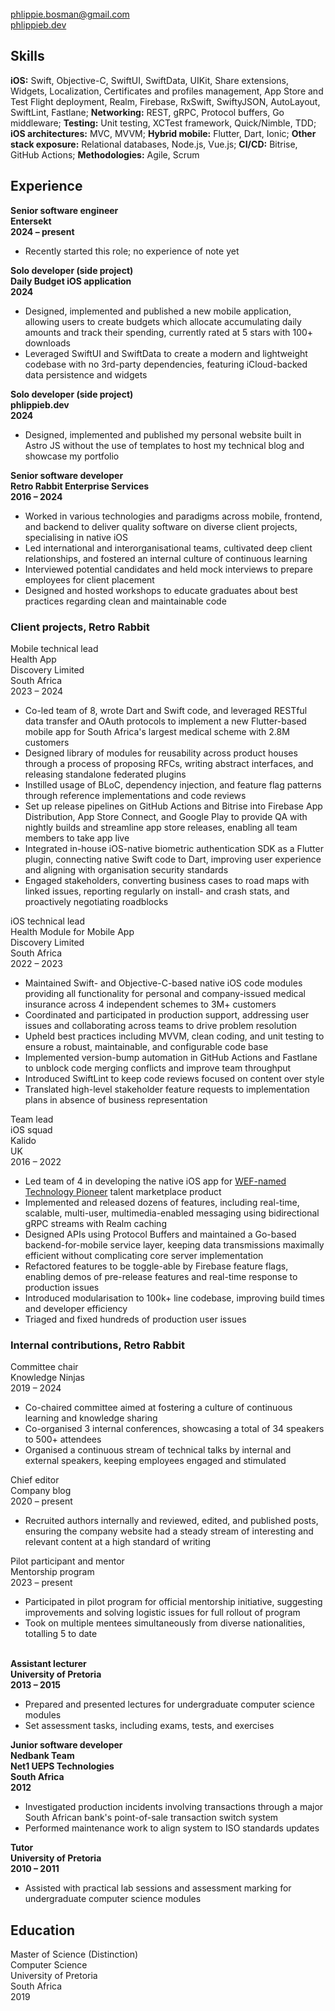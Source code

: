 <!-- NOTE: Title will be added by pandoc -->
<!-- # Phlippie Bosman -->

<br/>
<div class="table"><div class="row links">
  <div class="col links"><a href="mailto:phlippie.bosman@gmail.com">phlippie.bosman@gmail.com</a></div>
  <div class="col links"><a href="https://phlippieb.dev">phlippieb.dev</a></div>
</div></div>

## Skills

**iOS:**
Swift,
Objective-C,
SwiftUI,
SwiftData,
UIKit,
Share extensions,
Widgets,
Localization,
Certificates and profiles management,
App Store and Test Flight deployment,
Realm,
Firebase,
RxSwift,
SwiftyJSON,
AutoLayout,
SwiftLint,
Fastlane;
**Networking:**
REST,
gRPC,
Protocol buffers,
Go middleware;
**Testing:**
Unit testing,
XCTest framework,
Quick/Nimble,
TDD;
**iOS architectures:**
MVC,
MVVM;
**Hybrid mobile:**
Flutter,
Dart,
Ionic;
**Other stack exposure:**
Relational databases,
Node.js,
Vue.js;
**CI/CD:**
Bitrise,
GitHub Actions;
**Methodologies:**
Agile,
Scrum

## Experience

<div class="table"><div class="row">
  <div class="col"><b>Senior software engineer</b></div>
  <div class="col"><b>Entersekt</b></div>
  <div class="col"><b>2024 – present</b></div>
</div></div>

- Recently started this role; no experience of note yet

<div class="table"><div class="row">
  <div class="col"><b>Solo developer (side project)</b></div>
  <div class="col"><b>Daily Budget iOS application</b></div>
  <div class="col"><b>2024</b></div>
</div></div>

- Designed, implemented and published a new mobile application, allowing users to create budgets which allocate accumulating daily amounts and track their spending, currently rated at 5 stars with 100+ downloads
- Leveraged SwiftUI and SwiftData to create a modern and lightweight codebase with no 3rd-party dependencies, featuring iCloud-backed data persistence and widgets

<div class="table"><div class="row">
  <div class="col"><b>Solo developer (side project)</b></div>
  <div class="col"><b>phlippieb.dev</b></div>
  <div class="col"><b>2024</b></div>
</div></div>

- Designed, implemented and published my personal website built in Astro JS without the use of templates to host my technical blog and showcase my portfolio

<div class="table"><div class="row">
  <div class="col"><b>Senior software developer</b></div>
  <div class="col"><b>Retro Rabbit Enterprise Services</b></div>
  <div class="col"><b>2016 – 2024</b></div>
</div></div>

- Worked in various technologies and paradigms across mobile, frontend, and backend to deliver quality software on diverse client projects, specialising in native iOS
- Led international and interorganisational teams, cultivated deep client relationships, and fostered an internal culture of continuous learning
- Interviewed potential candidates and held mock interviews to prepare employees for client placement
- Designed and hosted workshops to educate graduates about best practices regarding clean and maintainable code

### Client projects, Retro Rabbit

<div class="sub-projects">

<div class="table"><div class="row">
  <div class="col">
    Mobile technical lead <br/>
    Health App
  </div>
  <div class="col">
    Discovery Limited <br/>
    South Africa
  </div>
  <div class="col">
    2023 – 2024
  </div>
</div></div>

- Co-led team of 8, wrote Dart and Swift code, and leveraged RESTful data transfer and OAuth protocols to implement a new Flutter-based mobile app for South Africa's largest medical scheme with 2.8M customers
- Designed library of modules for reusability across product houses through a process of proposing RFCs, writing abstract interfaces, and releasing standalone federated plugins
- Instilled usage of BLoC, dependency injection, and feature flag patterns through reference implementations and code reviews
- Set up release pipelines on GitHub Actions and Bitrise into Firebase App Distribution, App Store Connect, and Google Play to provide QA with nightly builds and streamline app store releases, enabling all team members to take app live
- Integrated in-house iOS-native biometric authentication SDK as a Flutter plugin, connecting native Swift code to Dart, improving user experience and aligning with organisation security standards
- Engaged stakeholders, converting business cases to road maps with linked issues, reporting regularly on install- and crash stats, and proactively negotiating roadblocks

<div class="table"><div class="row">
  <div class="col">
    iOS technical lead <br/>
    Health Module for Mobile App
  </div>
  <div class="col">
    Discovery Limited <br/>
    South Africa
  </div>
  <div class="col">
    2022 – 2023
  </div>
</div></div>

- Maintained Swift- and Objective-C-based native iOS code modules providing all functionality for personal and company-issued medical insurance across 4 independent schemes to 3M+ customers
- Coordinated and participated in production support, addressing user issues and collaborating across teams to drive problem resolution
- Upheld best practices including MVVM, clean coding, and unit testing to ensure a robust, maintainable, and configurable code base
- Implemented version-bump automation in GitHub Actions and Fastlane to unblock code merging conflicts and improve team throughput
- Introduced SwiftLint to keep code reviews focused on content over style
- Translated high-level stakeholder feature requests to implementation plans in absence of business representation

<div class="table"><div class="row">
  <div class="col">
    Team lead <br/>
    iOS squad
  </div>
  <div class="col">
    Kalido <br/>
    UK
  </div>
  <div class="col">
    2016 – 2022
  </div>
</div></div>

- Led team of 4 in developing the native iOS app for [WEF-named Technology Pioneer](https://widgets.weforum.org/techpioneers-2020/kalido) talent marketplace product
- Implemented and released dozens of features, including real-time, scalable, multi-user, multimedia-enabled messaging using bidirectional gRPC streams with Realm caching
- Designed APIs using Protocol Buffers and maintained a Go-based backend-for-mobile service layer, keeping data transmissions maximally efficient without complicating core server implementation
- Refactored features to be toggle-able by Firebase feature flags, enabling demos of pre-release features and real-time response to production issues
- Introduced modularisation to 100k+ line codebase, improving build times and developer efficiency
- Triaged and fixed hundreds of production user issues

</div> <!-- End sub-projects -->

### Internal contributions, Retro Rabbit

<div class="sub-projects">

<div class="table"><div class="row">
  <div class="col">Committee chair</div>
  <div class="col">Knowledge Ninjas</div>
  <div class="col">2019 – 2024</div>
</div></div>

- Co-chaired committee aimed at fostering a culture of continuous learning and knowledge sharing
- Co-organised 3 internal conferences, showcasing a total of 34 speakers to 500+ attendees
- Organised a continuous stream of technical talks by internal and external speakers, keeping employees engaged and stimulated

<div class="table"><div class="row">
  <div class="col">Chief editor</div>
  <div class="col">Company blog</div>
  <div class="col">2020 – present</div>
</div></div>

- Recruited authors internally and reviewed, edited, and published posts, ensuring the company website had a steady stream of interesting and relevant content at a high standard of writing

<div class="table"><div class="row">
  <div class="col">Pilot participant and mentor</div>
  <div class="col">Mentorship program</div>
  <div class="col">2023 – present</div>
</div></div>

- Participated in pilot program for official mentorship initiative, suggesting improvements and solving logistic issues for full rollout of program
- Took on multiple mentees simultaneously from diverse nationalities, totalling 5 to date

</div> <!-- End sub-projects -->
<br/>

<div class="table"><div class="row">
  <div class="col"><b>Assistant lecturer</b></div>
  <div class="col"><b>University of Pretoria</b></div>
  <div class="col"><b>2013 – 2015</b></div>
</div></div>

- Prepared and presented lectures for undergraduate computer science modules
- Set assessment tasks, including exams, tests, and exercises

<div class="table"><div class="row">
  <div class="col">
    <b>Junior software developer <br/>
    Nedbank Team</b>
  </div>
  <div class="col">
    <b>Net1 UEPS Technologies<br/>
    South Africa</b>
  </div>
  <div class="col">
    <b>2012</b>
  </div>
</div></div>

- Investigated production incidents involving transactions through a major South African bank's point-of-sale transaction switch system
- Performed maintenance work to align system to ISO standards updates

<div class="table"><div class="row">
  <div class="col"><b>Tutor</b></div>
  <div class="col"><b>University of Pretoria</b></div>
  <div class="col"><b>2010 – 2011</b></div>
</div></div>

- Assisted with practical lab sessions and assessment marking for undergraduate computer science modules

## Education

<div class="table"><div class="row">
  <div class="col">
    Master of Science (Distinction)<br/>
    Computer Science
  </div>
  <div class="col">
    University of Pretoria<br/>
    South Africa
  </div>
  <div class="col">
    2019
  </div>
</div></div>
